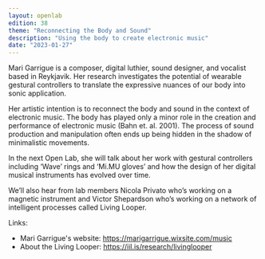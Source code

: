 ```yaml
---
layout: openlab
edition: 38
theme: "Reconnecting the Body and Sound"
description: "Using the body to create electronic music"
date: "2023-01-27"
---
```


Mari Garrigue is a composer, digital luthier, sound designer, and vocalist based in Reykjavik. Her research investigates the potential of wearable gestural controllers to translate the expressive nuances of our body into sonic application.

Her artistic intention is to reconnect the body and sound in the context of electronic music. The body has played only a minor role in the creation and performance of electronic music (Bahn et. al. 2001). The process of sound production and manipulation often ends up being hidden in the shadow of minimalistic movements.

In the next Open Lab, she will talk about her work with gestural controllers including ‘Wave’ rings and ‘Mi.MU gloves’ and how the design of her digital musical instruments has evolved over time.

We’ll also hear from lab members Nicola Privato who’s working on a magnetic instrument and Victor Shepardson who’s working on a network of intelligent processes called Living Looper.

Links:
- Mari Garrigue's website: https://marigarrigue.wixsite.com/music
- About the Living Looper: https://iil.is/research/livinglooper

